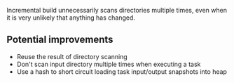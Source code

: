 
Incremental build unnecessarily scans directories multiple times, even when it is very unlikely that anything has changed.

## Potential improvements

- Reuse the result of directory scanning
- Don't scan input directory multiple times when executing a task
- Use a hash to short circuit loading task input/output snapshots into heap
